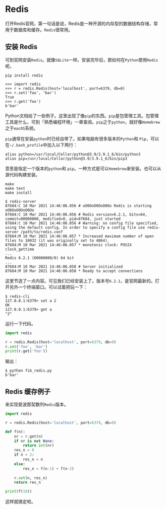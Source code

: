# Redis



打开Redis官网，第一句话是说，Redis是一种开源的内存型的数据结构存储，常用于数据库和缓存。`Redis`很常用。



## 安装 Redis



可到官网安装`Redis`。就像`SQLite`一样。安装完毕后，那如何在`Python`使用`Redis`呢。

```shell
pip install redis
```

```shell
>>> import redis
>>> r = redis.Redis(host='localhost', port=6379, db=0)
>>> r.set('foo', 'bar')
True
>>> r.get('foo')
b'bar'
```

Python文档给了一些例子。这里出现了像`pip`的东西。`pip`是包管理工具。包管理工具是什么，可到「熟悉编程环境」一章查阅。`pip`之于`python`，就好像`Homebrew`之于`macOS`系统。



`pip`通常在安装`python`时已经自带了。如果电脑有很多版本的`Python`和 `Pip`，可以在`~/.bash_profile`中加入以下两行：

```shell
alias python=/usr/local/Cellar/python@3.9/3.9.1_6/bin/python3
alias pip=/usr/local/Cellar/python@3.9/3.9.1_6/bin/pip3
```

意思是指定一个版本的`python`和 `pip`。一种方式是可以`Homebrew`来安装。也可以从源代码构建安装。

```shell
make
make test
make install
```

```shell
$ redis-server
87684:C 10 Mar 2021 14:46:06.056 # oO0OoO0OoO0Oo Redis is starting oO0OoO0OoO0Oo
87684:C 10 Mar 2021 14:46:06.056 # Redis version=6.2.1, bits=64, commit=00000000, modified=0, pid=87684, just started
87684:C 10 Mar 2021 14:46:06.056 # Warning: no config file specified, using the default config. In order to specify a config file use redis-server /path/to/redis.conf
87684:M 10 Mar 2021 14:46:06.057 * Increased maximum number of open files to 10032 (it was originally set to 4864).
87684:M 10 Mar 2021 14:46:06.057 * monotonic clock: POSIX clock_gettime
...
Redis 6.2.1 (00000000/0) 64 bit
...
87684:M 10 Mar 2021 14:46:06.058 # Server initialized
87684:M 10 Mar 2021 14:46:06.058 * Ready to accept connections
```

这里节选了一点内容。可见我们已经安装上了。版本号`6.2.1`，是官网最新的。打开另外一个终端窗口。可以试着把玩一下：


```shell
$ redis-cli
127.0.0.1:6379> set a 2
OK
127.0.0.1:6379> get a
"2"
```

运行一下代码。

```python
import redis

r = redis.Redis(host='localhost', port=6379, db=0)
r.set('foo', 'bar')
print(r.get('foo'))
```

输出：

```shell
$ python fib_redis.py
b'bar'
```



## Redis 缓存例子



来实现斐波那契数列`Redis`版本。



```python
import redis

r = redis.Redis(host='localhost', port=6379, db=0)

def f(n):
    nr = r.get(n)
    if nr is not None:
        return int(nr)
    res_n = 0
    if n < 2:
        res_n = n
    else:
        res_n = f(n-1) + f(n-2)
    
    r.set(n, res_n)
    return res_n

print(f(10))
```



这样就搞定啦。



